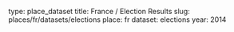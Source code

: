 type: place_dataset
title: France / Election Results
slug: places/fr/datasets/elections
place: fr
dataset: elections
year: 2014
